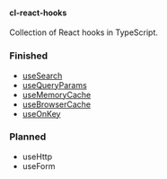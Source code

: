 #### cl-react-hooks

Collection of React hooks in TypeScript.

### Finished

- [useSearch](https://github.com/lindeneg/cl-react-hooks/tree/master/packages/search)
- [useQueryParams](https://github.com/lindeneg/cl-react-hooks/tree/master/packages/query-params)
- [useMemoryCache](https://github.com/lindeneg/cl-react-hooks/tree/master/packages/memory-cache)
- [useBrowserCache](https://github.com/lindeneg/cl-react-hooks/tree/master/package/browser-cache)
- [useOnKey](https://github.com/lindeneg/cl-react-hooks/tree/master/packages/on-key)

### Planned

- useHttp
- useForm
